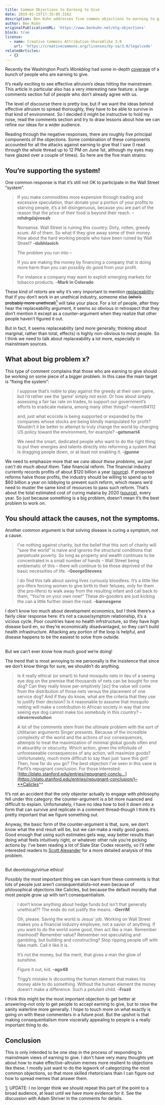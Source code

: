 ```yaml
---
title: Common Objections to Earning to Give
date: 2019-01-25T17:35:05.316Z
description: Ben Kuhn addresses five common objections to earning to give.
author: Ben Kuhn
originalPublicationURL: 'https://www.benkuhn.net/etg-objections'
block: true
license:
  - name: Creative Commons Attribution-ShareAlike 3.0
    url: 'https://creativecommons.org/licenses/by-sa/3.0/legalcode'
relatedArticles:
  - {}
---
```

Recently the Washington Post’s _Wonkblog_ had some in-depth [coverage](https://www.washingtonpost.com/news/wonk/wp/2013/05/31/join-wall-street-save-the-world/) of a bunch of people who are earning to give.

It’s really exciting to see effective altruism’s ideas hitting the mainstream. This article in particular also has a very interesting new feature: a large comments section full of people who don’t already agree with us.

The level of discourse there is pretty low, but if we want the ideas behind effective altruism to spread thoroughly, they have to be able to survive in that kind of environment. So I decided it might be instructive to hold my nose, read the comments section and try to draw lessons about how we can refine our ideas for a wider audience.

Reading through the negative responses, there are roughly five principal components of the objections. Some combination of these components accounted for all the attacks against earning to give that I saw (I read through the whole thread up to 12 PM on June 1st, although my eyes may have glazed over a couple of times). So here are the five main strains:

## You’re supporting the system!

One common response is that it’s still not OK to participate in the Wall Street “system”.

> If you make commodities more expensive through trading and excessive speculation, than donate your a portion of your profits to starving people, it’s a bit disingenuous, because you are part of the reason that the price of their food is beyond their reach. –**mhdrgdajveeah**
>
> Nonsense. Wall Street is ruining this country. Dirty, rotten, greedy scum. All of them. So what if they give away some of their money. How about the hard working people who have been ruined by Wall Street? –**dubhlaoich**
>
> The problem you run into –
>
> If you are making the money by financing a company that is doing more harm than you can possibly do good from your profit.
>
> For instance a company may want to exploit emerging markets for tobacco products. –**Mark in Colorado**

These kind of retorts are why it’s very important to mention [replaceability](https://80000hours.org/2012/03/the-replaceability-effect-working-in-unethical-industries-part-1/): that if you don’t work in an unethical industry, someone else <del>(who’s probably more unethical)</del>[<sup>1</sup>](#note-1) will take your place. For a lot of people, after they hear the replaceability argument, it seems so obvious in retrospect that they don’t mention it except as a counter-argument when they realize that other people haven’t figured it out.

But in fact, it seems replaceability (and more generally, thinking about marginal, rather than total, effects) is highly non-obvious to most people. So I think we need to talk about replaceability a lot more, especially in mainstream sources.

## What about big problem x?

This type of comment complains that those who are earning to give should be working on some piece of a bigger problem. In this case the main target is “fixing the system”:

> I suppose that’s noble to play against the greedy at their own game, but I’d rather see the ‘game’ simply not exist. Or how about simply assessing a fair tax rate on trades, to support our government’s efforts to eradicate malaria, among many other things? –naomi94112
>
> and, just what ecocide is being supported or expanded by the companies whose stocks are being blindly manipulated for profit? Wouldn’t it be better to attempt to truly change the world by changing US policy toward the environment, for example? –**getsmart4**
>
> We need the smart, dedicated people who want to do the right thing to put their energies and talents directly into reforming a system that is dragging people down, or at least not enabling it. –**jgunne**

We need to emphasize more that _we care about these problems, we just can’t do much about them_. Take financial reform. The financial industry currently records profits of about $120 billion a year ([source](http://blogs.reuters.com/felix-salmon/2011/03/30/chart-of-the-day-us-financial-profits/)). If proposed reforms halve those profits, the industry should be willing to spend up to $60 billion a year on lobbying to prevent such reform, which means we’d need to muster the same kind of resources to pass such reform. That’s about the total estimated cost of curing malaria by 2020 ([source](http://www.rbm.who.int/gmap/2-5.html)), every year. So just because something is a big problem, doesn’t mean it’s the best problem to work on.

## You should attack the causes, not the symptoms.

Another common argument is that solving disease is curing a symptom, not a cause.

> I’ve nothing against charity, but the belief that this sort of charity will “save the world” is naive and ignores the structural conditions that perpetuate poverty. So long as property and wealth continues to be concentrated in a small number of hands – Wall Street being emblematic of this – there will continue to be those deprived of the basic necessities of life. –**GeorgeStevens**
>
> I do find this talk about saving lives curiously bloodless. It’s a little like pro-lifers forcing women to give birth to their fetuses, only for them (the pro-lifers) to walk away from the resulting infant and call back to them, “You’re on your own now!” These do-gooders are just kicking the can a little further down the road. –**barnesgene**

I don’t know too much about development economics, but I think there’s a fairly clear response here: it’s not a cause/symptom relationship, it’s a vicious cycle. Poor countries have no health infrstructure, so they have high disease burd en, so they’re economically disadvantaged, so they can’t build health infrastructure. Attacking any portion of the loop is helpful, and disease happens to be the easiest to solve from outside.

## 

But we can’t ever _know_ how much good we’re doing!

The trend that is most annoying to me personally is the insistence that since we don’t know things for sure, we shouldn’t do anything.

> Is it really ethical (or smart) to fund mosquito nets in lieu of a seeing eye dog on the premise that thousands of nets can be bought for one dog? Can they really know per-emptively \[sic] the value will come from the distribution of those nets versus the placement of one service dog? And if they do know, what are the criteria that they use to justify their decision? Is it reasonable to assume that mosquito netting will make a contribution to African society in way that one seeing eye dog cannot make too somebody in this country? –**cleverrevolution**
>
> A lot of the comments stem from the ultimate problem with the sort of Utilitarian arguments Singer presents. Because of the incredible complexity of the world and the actions of our consequences, attempts to treat the maximization of minimal global goods often end in absurdity or obscurity. Which action, given the infinitude of unforeseeable consequences of any action, will maximize goods? Unfortunately, much more difficult to say than just ‘save this girl!’ Then, how far do you go? The best objection I’ve seen in this vane is Parfit’s repugnant conclusion. For those interested: [http://plato.stanford.edu/entries/repugnant-conclu…](https://plato.stanford.edu/entries/repugnant-conclusion/)–**Calicles**

It’s not an accident that the only objecter actually to engage with philosophy fell under this category: the counter-argument is a bit more nuanced and difficult to explain. Unfortunately, I have no idea how to boil it down into a form that can survive and replicate in a comment thread–though I think it’s pretty important that we figure something out.

Anyway, the basic form of the counter-argument is that, sure, we don’t know what the end result will be, but we can make a really good guess. Good enough that using such estimates gets way, way better results than doing what feels intuitively right, or whatever other rule you’re picking actions by. I’ve been reading a lot of Slate Star Codex recently, so I’ll refer interested readers to [Scott Alexander](https://slatestarcodex.com/2013/05/02/if-its-worth-doing-its-worth-doing-with-made-up-statistics/) for a more detailed analysis of this problem.

## 

But deontology/virtue ethics!

Possibly the most important thing we can learn from these comments is that lots of people just aren’t consequentialists–not even because of philosophical objections like Calicles, but because the default morality that most people grow up with isn’t consequentialism.

> I don’t know anything about hedge funds but isn’t that generally unethical?? The ends do not justify the means. –**GerriM**
>
> Oh, please. Saving the world is Jesus’ job. Working on Wall Street makes you a financial industry employee, not a savior of anything. If you want to do the world some good, then act like a man. Remember manhood? Remember value? Remember not speculating and gambling, but building and constructing? Stop ripping people off with fake math. Call it like it is.
>
> It’s not the money, but the merit, that gives a man the glow of sunshine.
>
> Figure it out, kid. –**agx48**
>
> Trigg’s mistake is dicounting the human element that makes his money able to do something. Without the human element the money doesn’t make a difference. Such a petulant child. –**Frazil**

I think this might be the most important objection to get better at answering–not only to get people to accept earning to give, but to raise the sanity waterline more generally. I hope to touch more on what exactly is going on with these commenters in a future post. But the upshot is that making consequentialism more viscerally appealing to people is a really important thing to do.

## Conclusion

This is only intended to be one step in the process of responding to mainstream views of earning to give. I don’t have very many thoughts yet about how to make effective-altruism memes more resilient to objections like these. I mostly just want to do the legwork of categorizing the most common objections, so that more skilled rhetoricians than I can figure out how to spread memes that answer them.

<a name="note-1" href="javascript:history.back()">1:</a> UPDATE: I no longer think we should repeat this part of the point to a broad audience, at least until we have more evidence for it. See the discussion with Adam Shriver in the comments for details.

